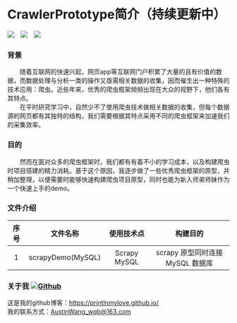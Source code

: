 # CrawlerPrototype简介（持续更新中）

![](https://img.shields.io/badge/python-3.0%2B-green.svg)&emsp;![](https://img.shields.io/badge/Scrapy-1.3%2B-green.svg)&emsp;![](https://img.shields.io/badge/Powered%20by-AustinWang-brightgreen.svg) 

### 背景
&emsp;&emsp;随着互联网的快速兴起，网页app等互联网门户积累了大量的且有价值的数据，而数据处理与分析一类的操作又亟需相关数据的收集，因而催生出一种特殊的技术应用：爬虫。近些年来，优秀的爬虫框架频频出现在大众的视野下，他们各有其特点。  
&emsp;&emsp;在平时研究学习中，自然少不了使用爬虫技术做相关数据的收集，但每个数据源的网页都有其独特的结构，我们需要根据其特点采用不同的爬虫框架来加速我们的采集效率。  

### 目的
&emsp;&emsp;然而在面对众多的爬虫框架时，我们都有有着不小的学习成本，以及构建爬虫时项目搭建的精力消耗。基于这个原因，我逐步做了一些优秀爬虫框架的原型，并稍加整理，以便需要时能够快速构建爬虫项目原型，同时也能为新入师弟师妹作为一个快速上手的demo。  

### 文件介绍
| 序号 | 文件名称 | 使用技术点 | 构建目的 |
| :-: | :-: | :-: | :-: |
| 1 | scrapyDemo(MySQL) | Scrapy MySQL | scrapy 原型同时连接 MySQL 数据库  |

### 关于我  [![Github](https://github.frapsoft.com/social/github.png)](https://printlnmylove.github.io/)
这是我的github博客：https://printlnmylove.github.io/  
我的联系方式：AustinWang_wqb@163.com
 
 
